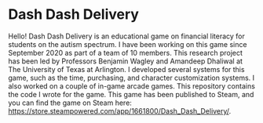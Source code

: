 # Dash Dash Delivery

Hello! Dash Dash Delivery is an educational game on financial literacy for students on the autism spectrum. I have been working on this game since September 2020 as part of a team of 10 members. This research project has been led by Professors Benjamin Wagley and Amandeep Dhaliwal at The University of Texas at Arlington. I developed several systems for this game, such as the time, purchasing, and character customization systems. I also worked on a couple of in-game arcade games. This repository contains the code I wrote for the game. This game has been published to Steam, and you can find the game on Steam here: https://store.steampowered.com/app/1661800/Dash_Dash_Delivery/.
